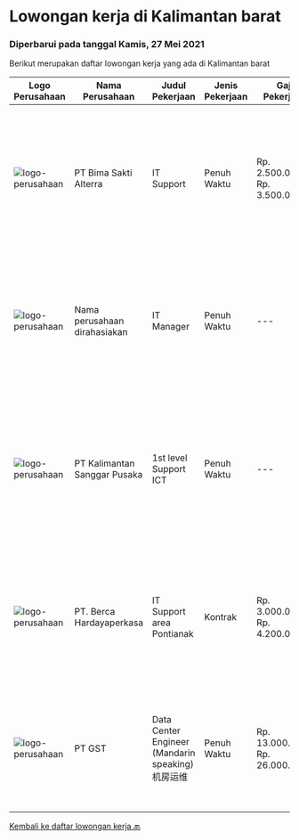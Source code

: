 
  # Lowongan kerja di Kalimantan barat

  ### Diperbarui pada tanggal Kamis, 27 Mei 2021

  Berikut merupakan daftar lowongan kerja yang ada di Kalimantan barat

  |Logo Perusahaan | Nama Perusahaan | Judul Pekerjaan | Jenis Pekerjaan | Gaji Pekerjaan | Lokasi | Deskripsi | Tanggal diunggah | Pranala |
  | -------------- | --------------- | --------------- | --------- | --------- | -------------- | ------- | ----------- | ----------- |
  |![logo-perusahaan](https://image-service-cdn.seek.com.au/3b449304b19b7a5909fe2d6166b69cb2e3dfc9ad/ee4dce1061f3f616224767ad58cb2fc751b8d2dc)|PT Bima Sakti Alterra|IT Support|Penuh Waktu|Rp. 2.500.000-Rp. 3.500.000|Pontianak|Job deskripsi Berkomunikasi dengan customer relation mengenai masalah secara teknis melalui formulir feedback dari customer Melakukan analisa untuk...|Kamis, 27 Mei 2021|https://www.jobstreet.co.id/id/job/it-support-3539433?token=0~fab50315-87aa-4ab0-ad79-8964e295971f&sectionRank=1&jobId=jobstreet-id-job-3539433|
|![logo-perusahaan](https://us.123rf.com/450wm/pavelstasevich/pavelstasevich1811/pavelstasevich181101027/112815900-stock-vector-no-image-available-icon-flat-vector.jpg?ver=6)|Nama perusahaan dirahasiakan|IT Manager|Penuh Waktu|---|Kalimantan Barat|Pendidikan minimal S1 segala jurusan Memiliki pengetahuan mengenai PHP dan bahasa pemrograman lainnya atau menguasai jaringan Gaji negotiable...|Selasa, 25 Mei 2021|https://www.jobstreet.co.id/id/job/it-manager-3537839?token=0~fab50315-87aa-4ab0-ad79-8964e295971f&sectionRank=2&jobId=jobstreet-id-job-3537839|
|![logo-perusahaan](https://image-service-cdn.seek.com.au/32c5b4c0c4c7ed5e3a74ae382a52d96a5d3b89d3/ee4dce1061f3f616224767ad58cb2fc751b8d2dc)|PT Kalimantan Sanggar Pusaka|1st level Support ICT|Penuh Waktu|---|Melawi|Tanggung jawab: Melakukan proses maintenance jaringan internet &amp; internet untuk area kebun dan Pabrik Melakukan maintenance hardware dan software...|Jumat, 21 Mei 2021|https://www.jobstreet.co.id/id/job/1st-level-support-ict-3529520?token=0~fab50315-87aa-4ab0-ad79-8964e295971f&sectionRank=3&jobId=jobstreet-id-job-3529520|
|![logo-perusahaan](https://image-service-cdn.seek.com.au/0c900ac2b5b1a2cf9bee651ce5d069e68ff14c92/ee4dce1061f3f616224767ad58cb2fc751b8d2dc)|PT. Berca Hardayaperkasa|IT Support area Pontianak|Kontrak|Rp. 3.000.000-Rp. 4.200.000|Pontianak|Responsibilities : Notebook hardware troubleshoot, such as RAM, Hardisk, VGA Manage server : windows, linux , mail server Technical documentations of...|Rabu, 19 Mei 2021|https://www.jobstreet.co.id/id/job/it-support-area-pontianak-3528043?token=0~fab50315-87aa-4ab0-ad79-8964e295971f&sectionRank=4&jobId=jobstreet-id-job-3528043|
|![logo-perusahaan](https://us.123rf.com/450wm/pavelstasevich/pavelstasevich1811/pavelstasevich181101027/112815900-stock-vector-no-image-available-icon-flat-vector.jpg?ver=6)|PT GST|Data Center Engineer (Mandarin speaking) 机房运维|Penuh Waktu|Rp. 13.000.000-Rp. 26.000.000|Kalimantan Barat|In charge of DC day-to-day Operations Installation/ Configuration/ Troubleshoot Fiber Optic, Routers, Switches and other devices Familiar with...|Minggu, 09 Mei 2021|https://www.jobstreet.co.id/id/job/data-center-engineer-mandarin-speaking-机房运维-3527529?token=0~fab50315-87aa-4ab0-ad79-8964e295971f&sectionRank=5&jobId=jobstreet-id-job-3527529|


  [Kembali ke daftar lowongan kerja 🔙](../README.md#daftar-lowongan-kerja)
  
